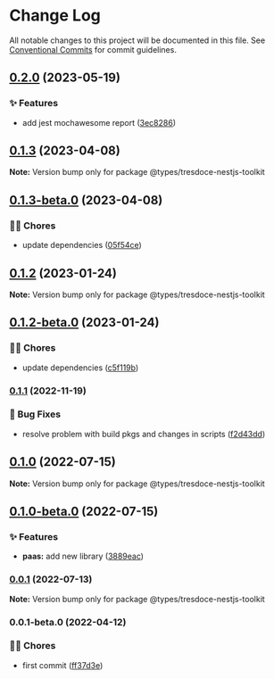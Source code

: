 # Change Log

All notable changes to this project will be documented in this file.
See [Conventional Commits](https://conventionalcommits.org) for commit guidelines.

## [0.2.0](https://github.com/tresdoce/tresdoce-nestjs-toolkit/compare/@types/tresdoce-nestjs-toolkit@0.1.3...@types/tresdoce-nestjs-toolkit@0.2.0) (2023-05-19)

### ✨ Features

- add jest mochawesome report ([3ec8286](https://github.com/tresdoce/tresdoce-nestjs-toolkit/commit/3ec8286c58764945068af903749ed474f25d64ef))

## [0.1.3](https://github.com/tresdoce/tresdoce-nestjs-toolkit/compare/@types/tresdoce-nestjs-toolkit@0.1.3-beta.0...@types/tresdoce-nestjs-toolkit@0.1.3) (2023-04-08)

**Note:** Version bump only for package @types/tresdoce-nestjs-toolkit

## [0.1.3-beta.0](https://github.com/tresdoce/tresdoce-nestjs-toolkit/compare/@types/tresdoce-nestjs-toolkit@0.1.2...@types/tresdoce-nestjs-toolkit@0.1.3-beta.0) (2023-04-08)

### 👨‍💻 Chores

- update dependencies ([05f54ce](https://github.com/tresdoce/tresdoce-nestjs-toolkit/commit/05f54ce1781587ae83aea792ad4eb4a73c6cc73b))

## [0.1.2](https://github.com/tresdoce/tresdoce-nestjs-toolkit/compare/@types/tresdoce-nestjs-toolkit@0.1.2-beta.0...@types/tresdoce-nestjs-toolkit@0.1.2) (2023-01-24)

**Note:** Version bump only for package @types/tresdoce-nestjs-toolkit

## [0.1.2-beta.0](https://github.com/tresdoce/tresdoce-nestjs-toolkit/compare/@types/tresdoce-nestjs-toolkit@0.1.1...@types/tresdoce-nestjs-toolkit@0.1.2-beta.0) (2023-01-24)

### 👨‍💻 Chores

- update dependencies ([c5f119b](https://github.com/tresdoce/tresdoce-nestjs-toolkit/commit/c5f119be294e0e7940155af075279af9f3cccbc3))

### [0.1.1](https://github.com/tresdoce/tresdoce-nestjs-toolkit/compare/@types/tresdoce-nestjs-toolkit@0.1.0...@types/tresdoce-nestjs-toolkit@0.1.1) (2022-11-19)

### 🐛 Bug Fixes

- resolve problem with build pkgs and changes in scripts ([f2d43dd](https://github.com/tresdoce/tresdoce-nestjs-toolkit/commit/f2d43dd8d7a147d8024b9b67757bbc62d71ffe85))

## [0.1.0](https://github.com/tresdoce/tresdoce-nestjs-toolkit/compare/@types/tresdoce-nestjs-toolkit@0.1.0-beta.0...@types/tresdoce-nestjs-toolkit@0.1.0) (2022-07-15)

**Note:** Version bump only for package @types/tresdoce-nestjs-toolkit

## [0.1.0-beta.0](https://github.com/tresdoce/tresdoce-nestjs-toolkit/compare/@types/tresdoce-nestjs-toolkit@0.0.1...@types/tresdoce-nestjs-toolkit@0.1.0-beta.0) (2022-07-15)

### ✨ Features

- **paas:** add new library ([3889eac](https://github.com/tresdoce/tresdoce-nestjs-toolkit/commit/3889eac3d56a065f249b4325cfd36d2a3fa6c837))

### [0.0.1](https://github.com/tresdoce/tresdoce-nestjs-toolkit/compare/@types/tresdoce-nestjs-toolkit@0.0.1-beta.0...@types/tresdoce-nestjs-toolkit@0.0.1) (2022-07-13)

**Note:** Version bump only for package @types/tresdoce-nestjs-toolkit

### 0.0.1-beta.0 (2022-04-12)

### 👨‍💻 Chores

- first commit ([ff37d3e](https://github.com/tresdoce/tresdoce-nestjs-toolkit/commit/ff37d3e2c99e28b324fd2c28d7077525c96c44a5))
